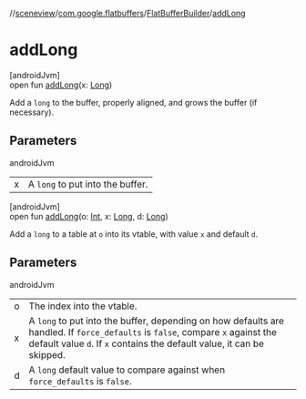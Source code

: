 //[sceneview](../../../index.md)/[com.google.flatbuffers](../index.md)/[FlatBufferBuilder](index.md)/[addLong](add-long.md)

# addLong

[androidJvm]\
open fun [addLong](add-long.md)(x: [Long](https://kotlinlang.org/api/latest/jvm/stdlib/kotlin/-long/index.html))

Add a `long` to the buffer, properly aligned, and grows the buffer (if necessary).

## Parameters

androidJvm

| | |
|---|---|
| x | A `long` to put into the buffer. |

[androidJvm]\
open fun [addLong](add-long.md)(o: [Int](https://kotlinlang.org/api/latest/jvm/stdlib/kotlin/-int/index.html), x: [Long](https://kotlinlang.org/api/latest/jvm/stdlib/kotlin/-long/index.html), d: [Long](https://kotlinlang.org/api/latest/jvm/stdlib/kotlin/-long/index.html))

Add a `long` to a table at `o` into its vtable, with value `x` and default `d`.

## Parameters

androidJvm

| | |
|---|---|
| o | The index into the vtable. |
| x | A `long` to put into the buffer, depending on how defaults are handled. If `force_defaults` is `false`, compare `x` against the default value `d`. If `x` contains the default value, it can be skipped. |
| d | A `long` default value to compare against when `force_defaults` is `false`. |
